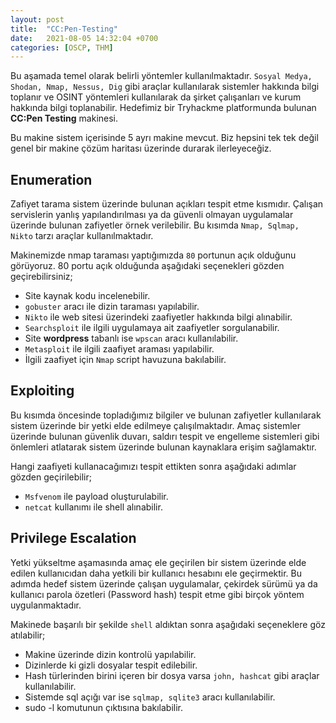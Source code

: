 ```yaml
---
layout: post
title:  "CC:Pen-Testing"
date:   2021-08-05 14:32:04 +0700
categories: [OSCP, THM]
---
```



Bu aşamada temel olarak belirli yöntemler kullanılmaktadır. ```Sosyal Medya, Shodan, Nmap, Nessus, Dig``` gibi araçlar kullanılarak sistemler hakkında bilgi toplanır ve OSINT yöntemleri kullanılarak da şirket çalışanları ve kurum hakkında bilgi toplanabilir. Hedefimiz bir Tryhackme platformunda bulunan **CC:Pen Testing** makinesi. 

Bu makine sistem içerisinde 5 ayrı makine mevcut. Biz hepsini tek tek değil genel bir makine çözüm haritası üzerinde durarak ilerleyeceğiz.

## Enumeration

Zafiyet tarama sistem üzerinde bulunan açıkları tespit etme kısmıdır. Çalışan servislerin yanlış yapılandırılması ya da güvenli olmayan uygulamalar üzerinde bulunan zafiyetler örnek verilebilir. Bu kısımda ```Nmap, Sqlmap, Nikto``` tarzı araçlar kullanılmaktadır.

Makinemizde nmap taraması yaptığımızda ```80``` portunun açık olduğunu görüyoruz.
80 portu açık olduğunda aşağıdaki seçenekleri gözden geçirebilirsiniz;

* Site kaynak kodu incelenebilir.
* ```gobuster``` aracı ile dizin taraması yapılabilir.
* ```Nikto``` ile web sitesi üzerindeki zaafiyetler hakkında bilgi alınabilir.
* ```Searchsploit``` ile ilgili uygulamaya ait zaafiyetler sorgulanabilir.
* Site **wordpress** tabanlı ise ```wpscan``` aracı kullanılabilir.
* ```Metasploit``` ile ilgili zaafiyet araması yapılabilir.
* İlgili zaafiyet için ```Nmap``` script havuzuna bakılabilir.

## Exploiting

Bu kısımda öncesinde topladığımız bilgiler ve bulunan zafiyetler kullanılarak sistem üzerinde bir yetki elde edilmeye çalışılmaktadır. Amaç sistemler üzerinde bulunan güvenlik duvarı, saldırı tespit ve engelleme sistemleri gibi önlemleri atlatarak sistem üzerinde bulunan kaynaklara erişim sağlamaktır.

Hangi zaafiyeti kullanacağımızı tespit ettikten sonra aşağıdaki adımlar gözden geçirilebilir;

* ```Msfvenom``` ile payload oluşturulabilir.
* ```netcat``` kullanımı ile shell alınabilir.

## Privilege Escalation

Yetki yükseltme aşamasında amaç ele geçirilen bir sistem üzerinde elde edilen kullanıcıdan daha yetkili bir kullanıcı hesabını ele geçirmektir. Bu adımda hedef sistem üzerinde çalışan uygulamalar, çekirdek sürümü ya da kullanıcı parola özetleri (Password hash) tespit etme gibi birçok yöntem uygulanmaktadır.

Makinede başarılı bir şekilde ```shell``` aldıktan sonra aşağıdaki seçeneklere göz atılabilir;

* Makine üzerinde dizin kontrolü yapılabilir.
* Dizinlerde ki gizli dosyalar tespit edilebilir.
* Hash türlerinden birini içeren bir dosya varsa ```john, hashcat``` gibi araçlar kullanılabilir.
* Sistemde sql açığı var ise ```sqlmap, sqlite3``` aracı kullanılabilir.
* sudo -l komutunun çıktısına bakılabilir.













